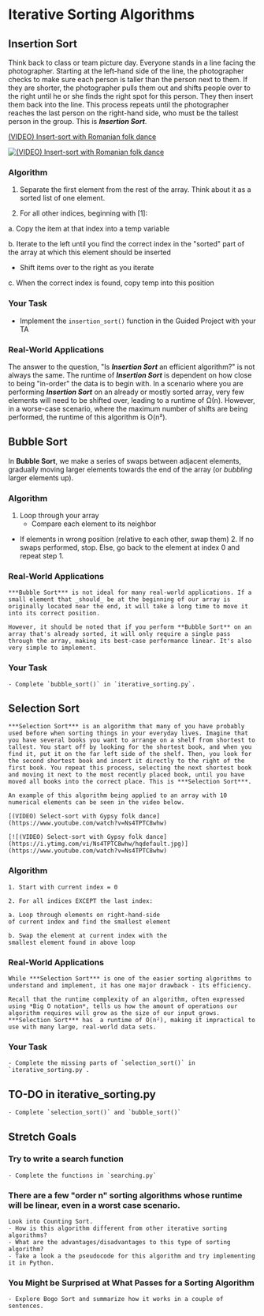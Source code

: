 # Iterative Sorting Algorithms

## Insertion Sort

Think back to class or team picture day. Everyone stands in a line facing the photographer. Starting at the left-hand side of the line, the photographer checks to make sure each person is taller than the person next to them. If they are shorter, the photographer pulls them out and shifts people over to the right until he or she finds the right spot for this person. They then insert them back into the line. This process repeats until the photographer reaches the last person on the right-hand side, who must be the tallest person in the group. This is **_Insertion Sort_**.

[(VIDEO) Insert-sort with Romanian folk dance](https://www.youtube.com/watch?v=ROalU379l3U)

[![(VIDEO) Insert-sort with Romanian folk dance](https://i.ytimg.com/vi/ROalU379l3U/hqdefault.jpg)](https://www.youtube.com/watch?v=ROalU379l3U)

### Algorithm

1. Separate the first element from the rest of the array. Think about it as a sorted list of one element.

2. For all other indices, beginning with [1]:

a. Copy the item at that index into a temp variable

b. Iterate to the left until you find the correct index in the "sorted" part of the array at which this element should be inserted

-   Shift items over to the right as you iterate

c. When the correct index is found, copy temp into this position

### Your Task

-   Implement the `insertion_sort()` function in the Guided Project with your TA

### Real-World Applications

The answer to the question, "Is **_Insertion Sort_** an efficient algorithm?" is not always the same. The runtime of **_Insertion Sort_** is dependent on how close to being "in-order" the data is to begin with. In a scenario where you are performing **_Insertion Sort_** on an already or mostly sorted array, very few elements will need to be shifted over, leading to a runtime of Ω(n). However, in a worse-case scenario, where the maximum number of shifts are being performed, the runtime of this algorithm is O(n²).

## Bubble Sort

In **Bubble Sort**, we make a series of swaps between adjacent elements, gradually moving larger elements towards the end of the array (or _bubbling_ larger elements up).

### Algorithm

1. Loop through your array
    - Compare each element to its neighbor

-   If elements in wrong position (relative to each other, swap them)
    2. If no swaps performed, stop. Else, go back to the element at index 0 and repeat step 1.

### Real-World Applications

    ***Bubble Sort*** is not ideal for many real-world applications. If a small element that _should_ be at the beginning of our array is originally located near the end, it will take a long time to move it into its correct position.

    However, it should be noted that if you perform **Bubble Sort** on an array that's already sorted, it will only require a single pass through the array, making its best-case performance linear. It's also very simple to implement.

### Your Task

    - Complete `bubble_sort()` in `iterative_sorting.py`.

## Selection Sort

    ***Selection Sort*** is an algorithm that many of you have probably used before when sorting things in your everyday lives. Imagine that you have several books you want to arrange on a shelf from shortest to tallest. You start off by looking for the shortest book, and when you find it, put it on the far left side of the shelf. Then, you look for the second shortest book and insert it directly to the right of the first book. You repeat this process, selecting the next shortest book and moving it next to the most recently placed book, until you have moved all books into the correct place. This is ***Selection Sort***.

    An example of this algorithm being applied to an array with 10 numerical elements can be seen in the video below.

    [(VIDEO) Select-sort with Gypsy folk dance](https://www.youtube.com/watch?v=Ns4TPTC8whw)

    [![(VIDEO) Select-sort with Gypsy folk dance](https://i.ytimg.com/vi/Ns4TPTC8whw/hqdefault.jpg)](https://www.youtube.com/watch?v=Ns4TPTC8whw)

### Algorithm

    1. Start with current index = 0

    2. For all indices EXCEPT the last index:

    a. Loop through elements on right-hand-side
    of current index and find the smallest element

    b. Swap the element at current index with the
    smallest element found in above loop

### Real-World Applications

    While ***Selection Sort*** is one of the easier sorting algorithms to understand and implement, it has one major drawback - its efficiency.

    Recall that the runtime complexity of an algorithm, often expressed using *Big O notation*, tells us how the amount of operations our algorithm requires will grow as the size of our input grows. ***Selection Sort*** has  a runtime of O(n²), making it impractical to use with many large, real-world data sets.

### Your Task

    - Complete the missing parts of `selection_sort()` in `iterative_sorting.py`.

## TO-DO in iterative_sorting.py

    - Complete `selection_sort()` and `bubble_sort()`

## Stretch Goals

### Try to write a search function

    - Complete the functions in `searching.py`

### There are a few "order n" sorting algorithms whose runtime will be linear, even in a worst case scenario.

    Look into Counting Sort.
    - How is this algorithm different from other iterative sorting algorithms?
    - What are the advantages/disadvantages to this type of sorting algorithm?
    - Take a look a the pseudocode for this algorithm and try implementing it in Python.

### You Might be Surprised at What Passes for a Sorting Algorithm

    - Explore Bogo Sort and summarize how it works in a couple of sentences.

